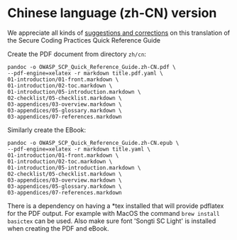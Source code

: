 # Chinese language (zh-CN) version

We appreciate all kinds of [suggestions and corrections][issues] on this translation
of the Secure Coding Practices Quick Reference Guide

Create the PDF document from directory `zh/cn`:

```
pandoc -o OWASP_SCP_Quick_Reference_Guide.zh-CN.pdf \
--pdf-engine=xelatex -r markdown title.pdf.yaml \
01-introduction/01-front.markdown \
01-introduction/02-toc.markdown \
01-introduction/05-introduction.markdown \
02-checklist/05-checklist.markdown \
03-appendices/03-overview.markdown \
03-appendices/05-glossary.markdown \
03-appendices/07-references.markdown
```

Similarly create the EBook:

```
pandoc -o OWASP_SCP_Quick_Reference_Guide.zh-CN.epub \
--pdf-engine=xelatex -r markdown title.yaml \
01-introduction/01-front.markdown \
01-introduction/02-toc.markdown \
01-introduction/05-introduction.markdown \
02-checklist/05-checklist.markdown \
03-appendices/03-overview.markdown \
03-appendices/05-glossary.markdown \
03-appendices/07-references.markdown
```

There is a dependency on having a *tex installed that will provide pdflatex for the PDF output.
For example with MacOS the command `brew install basictex` can be used.
Also make sure font 'Songti SC Light' is installed when creating the PDF and eBook.

[issues]: https://github.com/OWASP/www-project-secure-coding-practices-quick-reference-guide/issues/new
